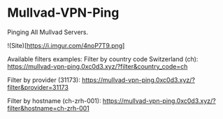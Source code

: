 # Mullvad-VPN-Ping
Pinging All Mullvad Servers.

!(Site)[https://i.imgur.com/4noP7T9.png]

Available filters examples:
Filter by country code Switzerland (ch):
https://mullvad-vpn-ping.0xc0d3.xyz/?filter&country_code=ch

Filter by provider (31173):
https://mullvad-vpn-ping.0xc0d3.xyz/?filter&provider=31173

Filter by hostname (ch-zrh-001):
https://mullvad-vpn-ping.0xc0d3.xyz/?filter&hostname=ch-zrh-001
